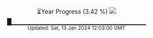 <p align="center">
⏳Year Progress (3.42 %) <img src="https://file5s.ratemyserver.net/mobs/1062.gif"><br>
█▁▁▁▁▁▁▁▁▁▁▁▁▁▁▁▁▁▁▁▁▁▁▁▁▁▁▁▁▁ <br>
<sub>Updated: Sat, 13 Jan 2024 12:03:00 GMT</sub>
</p>

